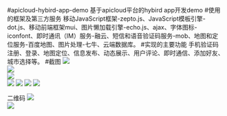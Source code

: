 #apicloud-hybird-app-demo
基于apicloud平台的hybird app开发demo
#使用的框架及第三方服务
移动JavaScript框架-zepto.js、JavaScript模板引擎-dot.js、移动前端框架mui、图片懒加载引擎-echo.js、ajax、字体图标-iconfont、即时通讯（IM）服务-融云、短信和语音验证码服务-mob、地图和定位服务-百度地图、图片处理-七牛、云端数据库。
#实现的主要功能
手机验证码注册、登录、地图定位、信息发布、动态展示、用户评论、即时通信、添加好友、城市选择等。
#截图
![](https://github.com/zaoqishibing/apicloud-hybird-app-demo/raw/master/screen/android.png)  
![](https://github.com/zaoqishibing/apicloud-hybird-app-demo/raw/master/screen/android.png)  
![](https://github.com/zaoqishibing/apicloud-hybird-app-demo/raw/master/screen/android.png)  
![](https://github.com/zaoqishibing/apicloud-hybird-app-demo/raw/master/screen/android.png)  ![](https://github.com/zaoqishibing/apicloud-hybird-app-demo/raw/master/screen/android.png)  ![](https://github.com/zaoqishibing/apicloud-hybird-app-demo/raw/master/screen/android.png)  ![](https://github.com/zaoqishibing/apicloud-hybird-app-demo/raw/master/screen/android.png)  

二维码
![](https://github.com/zaoqishibing/apicloud-hybird-app-demo/raw/master/screen/android.png)  
![](https://github.com/zaoqishibing/apicloud-hybird-app-demo/raw/master/screen/ios.png)  
